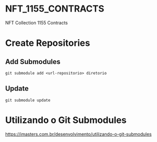 # NFT_1155_CONTRACTS
NFT Collection 1155 Contracts 

# Create Repositories 

 ## Add Submodules
    git submodule add <url-repositorio> diretorio

## Update 
    git submodule update
# Utilizando o Git Submodules 
https://imasters.com.br/desenvolvimento/utilizando-o-git-submodules

